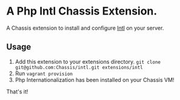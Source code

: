 # A Php     Intl Chassis Extension.
A Chassis extension to install and configure
[Intl](http://php.net/manual/en/book.intl.php) on your server.

## Usage
1. Add this extension to your extensions directory. `git clone git@github.com:Chassis/intl.git extensions/intl`
2. Run `vagrant provision`
3. Php Internationalization has been installed on your Chassis VM!

That's it!

